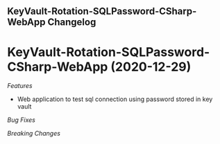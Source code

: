 ## KeyVault-Rotation-SQLPassword-CSharp-WebApp Changelog

<a name="KeyVault-Rotation-SQLPassword-CSharp-WebApp "></a>
# KeyVault-Rotation-SQLPassword-CSharp-WebApp  (2020-12-29)

*Features*
* Web application to test sql connection using password stored in key vault

*Bug Fixes*


*Breaking Changes*
